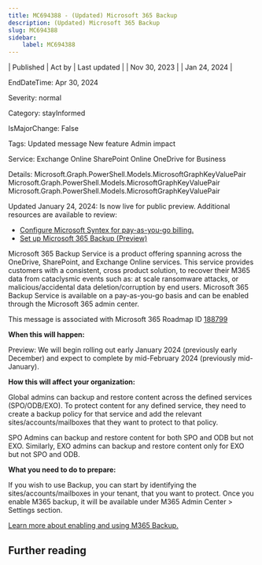 ```yaml
---
title: MC694388 - (Updated) Microsoft 365 Backup
description: (Updated) Microsoft 365 Backup
slug: MC694388
sidebar:
    label: MC694388
---
```



| Published | Act by | Last updated |
| Nov 30, 2023 |  | Jan 24, 2024 |

EndDateTime: Apr 30, 2024

Severity: normal

Category: stayInformed

IsMajorChange: False

Tags: Updated message New feature Admin impact

Service: Exchange Online SharePoint Online OneDrive for Business

Details: Microsoft.Graph.PowerShell.Models.MicrosoftGraphKeyValuePair Microsoft.Graph.PowerShell.Models.MicrosoftGraphKeyValuePair Microsoft.Graph.PowerShell.Models.MicrosoftGraphKeyValuePair

<p style="">Updated January 24, 2024: Is now live for public preview. Additional resources are available to review:</p><ul><li><a href="https://learn.microsoft.com/microsoft-365/syntex/syntex-azure-billing" target="_blank">Configure Microsoft Syntex for pay-as-you-go billing.</a></li><li><a href="https://learn.microsoft.com/microsoft-365/syntex/backup/backup-setup?tabs=onedrive" target="_blank">Set up Microsoft 365 Backup (Preview)</a></li></ul><p style="">Microsoft 365 Backup Service is a product offering spanning across the OneDrive, SharePoint, and Exchange Online services. This service provides customers with a consistent, cross product solution, to recover their M365 data from cataclysmic events such as: at scale ransomware attacks, or malicious/accidental data deletion/corruption by end users. Microsoft 365 Backup Service is available on a pay-as-you-go basis and can be enabled through the Microsoft 365 admin center.<br></p>
<p>This message is associated with Microsoft 365 Roadmap ID <a href="https://www.microsoft.com/microsoft-365/roadmap?filters=&amp;searchterms=188799" target="_blank">188799</a></p>
<p><b>When this will happen:</b></p>

<p>Preview: We will begin rolling out early January 2024 (previously early December) and expect to complete by mid-February 2024 (previously mid-January).</p>

<p><b>How this will affect your organization:</b><br></p>

<p>Global admins can backup and restore content across the defined services (SPO/ODB/EXO). To protect content for any defined service, they need to create a backup policy for that service and add the relevant sites/accounts/mailboxes that they want to protect to that policy.<br></p><p>
</p>
<p>SPO Admins can backup and restore content for both SPO and ODB but not EXO. Similarly, EXO admins can backup and restore content only for EXO but not SPO and ODB.</p><p><b>What you need to do to prepare:</b></p>
<p>If you wish to use Backup, you can start by identifying the sites/accounts/mailboxes in your tenant, that you want to protect. Once you enable M365 backup, it will be available under M365 Admin Center &gt; Settings section.<br></p><p>
</p>
<p><a href="http://go.microsoft.com/fwlink/p/?LinkId=2250075" target="_blank">Learn more about enabling and using M365 Backup.</a></p>

## Further reading
